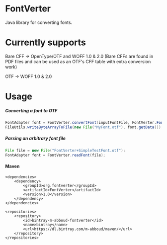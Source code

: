 # FontVerter
Java library for converting fonts. 

# Currently supports
Bare CFF -> OpenType/OTF and WOFF 1.0 & 2.0
(Bare CFFs are found in PDF files and can be used as an OTF's CFF table with extra conversion work)

OTF -> WOFF 1.0 & 2.0

# Usage
##### Converting a font to OTF
  ```java
  FontAdapter font = FontVerter.convertFont(inputFontFile, FontVerter.FontFormat.OTF);
  FileUtils.writeByteArrayToFile(new File("MyFont.otf"), font.getData());
  ```
##### Parsing an arbitrary font file
  ```java
  File file = new File("FontVerter+SimpleTestFont.otf");
  FontAdapter font = FontVerter.readFont(file);
  ```  

#### Maven
    <dependencies>
		<dependency>
			<groupId>org.fontverter</groupId>
			<artifactId>FontVerter</artifactId>
			<version>1.0</version>
		</dependency>
    </dependencies>

    <repositories>
        <repository>
            <id>bintray-m-abboud-fontverter</id>
            <name>bintray</name>
            <url>https://dl.bintray.com/m-abboud/maven/</url>
        </repository>
    </repositories>

